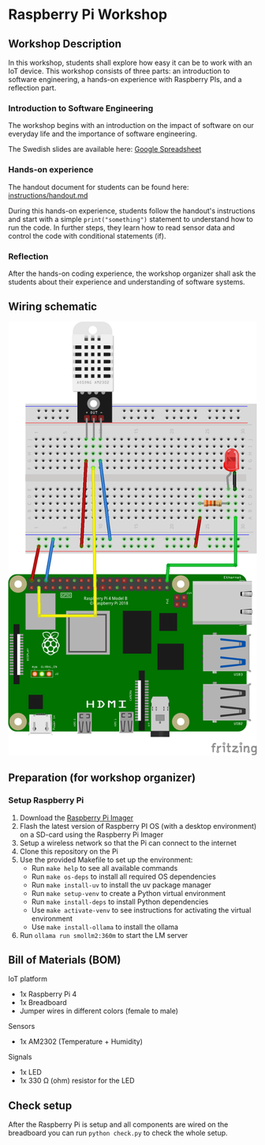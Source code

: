 # Raspberry Pi Workshop

## Workshop Description

In this workshop, students shall explore how easy it can be to work with an IoT device.
This workshop consists of three parts:
an introduction to software engineering,
a hands-on experience with Raspberry PIs,
and a reflection part.

### Introduction to Software Engineering

The workshop begins with an introduction on the impact of software on our everyday life and the importance of software engineering.

The Swedish slides are available here: [Google Spreadsheet](https://docs.google.com/presentation/d/1fgE1r-J_mvLzIIb5ylbsFcqQjccgmlm5yWpsgbVMwvg/edit?usp=sharing)

### Hands-on experience

The handout document for students can be found here: [instructions/handout.md](instructions/handout.md)

During this hands-on experience, students follow the handout's instructions and start with a simple `print("something")` statement to understand how to run the code.
In further steps, they learn how to read sensor data and control the code with conditional statements (if).

### Reflection

After the hands-on coding experience, the workshop organizer shall ask the students about their experience and understanding of software systems.

## Wiring schematic

![wiring schematic](images/wiring_schematic.png)

## Preparation (for workshop organizer)

### Setup Raspberry Pi

1. Download the [Raspberry Pi Imager](https://www.raspberrypi.com/software/)
2. Flash the latest version of Raspberry PI OS (with a desktop environment) on a SD-card using the Raspberry Pi Imager
3. Setup a wireless network so that the Pi can connect to the internet
4. Clone this repository on the Pi
5. Use the provided Makefile to set up the environment:
   - Run `make help` to see all available commands
   - Run `make os-deps` to install all required OS dependencies
   - Run `make install-uv` to install the uv package manager
   - Run `make setup-venv` to create a Python virtual environment
   - Run `make install-deps` to install Python dependencies
   - Use `make activate-venv` to see instructions for activating the virtual environment
   - Use `make install-ollama` to install the ollama
6. Run `ollama run smollm2:360m` to start the LM server

## Bill of Materials (BOM)

IoT platform

- 1x Raspberry Pi 4
- 1x Breadboard
- Jumper wires in different colors (female to male)

Sensors

- 1x AM2302 (Temperature + Humidity)

Signals

- 1x LED
- 1x 330 Ω (ohm) resistor for the LED

## Check setup

After the Raspberry Pi is setup and all components are wired on the breadboard you can run `python check.py` to check the whole setup.
